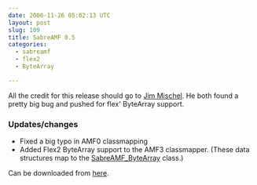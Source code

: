 ```yaml
---
date: 2006-11-26 05:02:13 UTC
layout: post
slug: 109
title: SabreAMF 0.5
categories:
  - sabreamf
  - flex2
  - ByteArray

---
```

<p>All the credit for this release should go to <a href="http://www.mischel.com/">Jim Mischel</a>. He both found a pretty big bug and pushed for flex' ByteArray support.</p>

<h3>Updates/changes</h3>

<ul>
  <li>Fixed a big typo in AMF0 classmapping</li>
  <li>Added Flex2 ByteArray support to the AMF3 classmapper. (These data structures map to the <a href="http://www.rooftopsolutions.nl/code/?p=SabreAMF&amp;a=s&amp;file=/SabreAMF/ByteArray.php">SabreAMF_ByteArray</a> class.)</li>
</ul>

<p>Can be downloaded from <a href="http://www.rooftopsolutions.nl/code/?a=d&amp;p=SabreAMF">here</a>.</p>